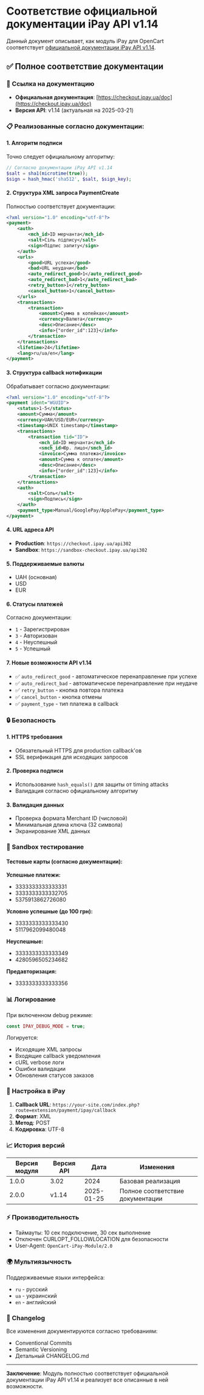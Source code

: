 # Соответствие официальной документации iPay API v1.14

Данный документ описывает, как модуль iPay для OpenCart соответствует [официальной документации iPay API v1.14](https://checkout.ipay.ua/doc).

## ✅ Полное соответствие документации

### 🔗 Ссылка на документацию
- **Официальная документация**: [https://checkout.ipay.ua/doc](https://checkout.ipay.ua/doc)
- **Версия API**: v1.14 (актуальная на 2025-03-21)

### 📋 Реализованные согласно документации:

#### 1. **Алгоритм подписи**
Точно следует официальному алгоритму:
```php
// Согласно документации iPay API v1.14
$salt = sha1(microtime(true));
$sign = hash_hmac('sha512', $salt, $sign_key);
```

#### 2. **Структура XML запроса PaymentCreate**
Полностью соответствует документации:
```xml
<?xml version="1.0" encoding="utf-8"?>
<payment>
    <auth>
        <mch_id>ID мерчанта</mch_id>
        <salt>Сіль підпису</salt>
        <sign>Підпис запиту</sign>
    </auth>
    <urls>
        <good>URL успеха</good>
        <bad>URL неудачи</bad>
        <auto_redirect_good>1</auto_redirect_good>
        <auto_redirect_bad>1</auto_redirect_bad>
        <retry_button>1</retry_button>
        <cancel_button>1</cancel_button>
    </urls>
    <transactions>
        <transaction>
            <amount>Сумма в копейках</amount>
            <currency>Валюта</currency>
            <desc>Описание</desc>
            <info>{"order_id":123}</info>
        </transaction>
    </transactions>
    <lifetime>24</lifetime>
    <lang>ru/ua/en</lang>
</payment>
```

#### 3. **Структура callback нотификации**
Обрабатывает согласно документации:
```xml
<?xml version="1.0" encoding="utf-8"?>
<payment ident="WGUID">
    <status>1-5</status>
    <amount>Сумма</amount>
    <currency>UAH/USD/EUR</currency>
    <timestamp>UNIX timestamp</timestamp>
    <transactions>
        <transaction tid="ID">
            <mch_id>ID мерчанта</mch_id>
            <smch_id>Юр. лицо</smch_id>
            <invoice>Сумма платежа</invoice>
            <amount>Сумма к оплате</amount>
            <desc>Описание</desc>
            <info>{"order_id":123}</info>
        </transaction>
    </transactions>
    <auth>
        <salt>Соль</salt>
        <sign>Подпись</sign>
    </auth>
    <payment_type>Manual/GooglePay/ApplePay</payment_type>
</payment>
```

#### 4. **URL адреса API**
- **Production**: `https://checkout.ipay.ua/api302`
- **Sandbox**: `https://sandbox-checkout.ipay.ua/api302`

#### 5. **Поддерживаемые валюты**
- UAH (основная)
- USD 
- EUR

#### 6. **Статусы платежей**
Согласно документации:
- `1` - Зарегистрирован
- `3` - Авторизован
- `4` - Неуспешный
- `5` - Успешный

#### 7. **Новые возможности API v1.14**
- ✅ `auto_redirect_good` - автоматическое перенаправление при успехе
- ✅ `auto_redirect_bad` - автоматическое перенаправление при неудаче
- ✅ `retry_button` - кнопка повтора платежа
- ✅ `cancel_button` - кнопка отмены
- ✅ `payment_type` - тип платежа в callback

### 🔒 Безопасность

#### 1. **HTTPS требования**
- Обязательный HTTPS для production callback'ов
- SSL верификация для исходящих запросов

#### 2. **Проверка подписи**
- Использование `hash_equals()` для защиты от timing attacks
- Валидация согласно официальному алгоритму

#### 3. **Валидация данных**
- Проверка формата Merchant ID (числовой)
- Минимальная длина ключа (32 символа)
- Экранирование XML данных

### 🧪 Sandbox тестирование

#### Тестовые карты (согласно документации):
**Успешные платежи:**
- 3333333333333331
- 3333333333332705
- 5375913862726080

**Условно успешные (до 100 грн):**
- 3333333333333430
- 5117962099480048

**Неуспешные:**
- 3333333333333349
- 4280596505234682

**Предавторизация:**
- 3333333333333356

### 📊 Логирование

При включенном debug режиме:
```php
const IPAY_DEBUG_MODE = true;
```

Логируется:
- Исходящие XML запросы
- Входящие callback уведомления
- cURL verbose логи
- Ошибки валидации
- Обновления статусов заказов

### 🔧 Настройка в iPay

1. **Callback URL**: `https://your-site.com/index.php?route=extension/payment/ipay/callback`
2. **Формат**: XML
3. **Метод**: POST
4. **Кодировка**: UTF-8

### 📈 История версий

| Версия модуля | Версия API | Дата       | Изменения |
|---------------|------------|------------|-----------|
| 1.0.0         | 3.02       | 2024       | Базовая реализация |
| 2.0.0         | v1.14      | 2025-01-25 | Полное соответствие документации |

### ⚡ Производительность

- Таймауты: 10 сек подключение, 30 сек выполнение
- Отключен CURLOPT_FOLLOWLOCATION для безопасности
- User-Agent: `OpenCart-iPay-Module/2.0`

### 🌍 Мультиязычность

Поддерживаемые языки интерфейса:
- `ru` - русский
- `ua` - украинский  
- `en` - английский

### 📝 Changelog

Все изменения документируются согласно требованиям:
- Conventional Commits
- Semantic Versioning
- Детальный CHANGELOG.md

---

**Заключение**: Модуль полностью соответствует официальной документации iPay API v1.14 и реализует все описанные в ней возможности.